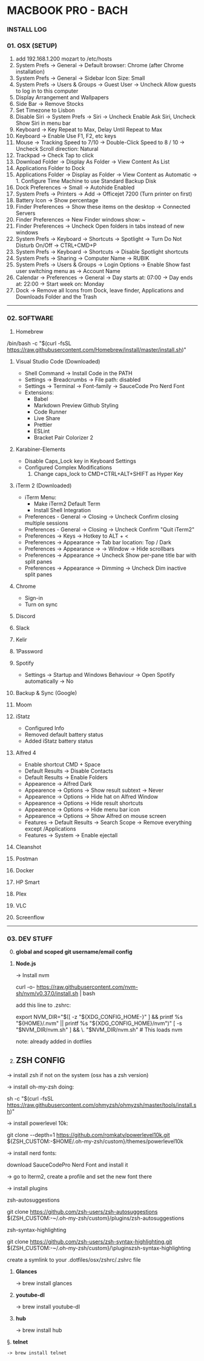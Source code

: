 # MACBOOK PRO - BACH

### INSTALL LOG

### 01. OSX (SETUP)
1. add 192.168.1.200 mozart to /etc/hosts
1. System Prefs -> General -> Default browser: Chrome (after Chrome installation)
1. System Prefs -> General -> Sidebar Icon Size: Small
1. System Prefs -> Users & Groups -> Guest User -> Uncheck Allow guests to log in to this computer
1. Display Arrangement and Wallpapers
1. Side Bar -> Remove Stocks
1. Set Timezone to Lisbon
1. Disable Siri -> System Prefs -> Siri -> Uncheck Enable Ask Siri, Uncheck Show Siri in menu bar
1. Keyboard -> Key Repeat to Max, Delay Until Repeat to Max
1. Keyboard -> Enable Use F1, F2, etc keys
1. Mouse -> Tracking Speed to 7/10 -> Double-Click Speed to 8 / 10 -> Uncheck Scroll direction: Natural
1. Trackpad -> Check Tap to click
1. Download Folder -> Display As Folder -> View Content As List
1. Applications Folder to Dock
1. Applications Folder -> Display as Folder -> View Content as Automatic
-> 1. Configure Time Machine to use Standard Backup Disk
1. Dock Preferences -> Small -> Autohide Enabled
1. System Prefs -> Printers -> Add -> Officejet 7200 (Turn printer on first)
1. Battery Icon -> Show percentage
1. Finder Preferences -> Show these items on the desktop -> Connected Servers
1. Finder Preferences -> New Finder windows show: ~
1. Finder Preferences -> Uncheck Open folders in tabs instead of new windows
1. System Prefs -> Keyboard -> Shortcuts -> Spotlight -> Turn Do Not Disturb On/Off -> CTRL+CMD+P
1. System Prefs -> Keyboard -> Shortcuts -> Disable Spotlight shortcuts
1. System Prefs -> Sharing -> Computer Name -> RUBIK
1. System Prefs -> Users & Groups -> Login Options -> Enable Show fast user switching menu as -> Account Name
1. Calendar -> Preferences -> General -> Day starts at: 07:00 -> Day ends at: 22:00 -> Start week on: Monday
1. Dock -> Remove all Icons from Dock, leave finder, Applications and Downloads Folder and the Trash

---

### 02. SOFTWARE

1. Homebrew

/bin/bash -c "$(curl -fsSL https://raw.githubusercontent.com/Homebrew/install/master/install.sh)"

1. Visual Studio Code (Downloaded)

   - Shell Command -> Install Code in the PATH
   - Settings -> Breadcrumbs -> File path: disabled
   - Settings -> Terminal -> Font-family -> SauceCode Pro Nerd Font
   - Extensions:
      - Babel
      - Markdown Preview Github Styling
      - Code Runner
      - Live Share
      - Prettier
      - ESLint
      - Bracket Pair Colorizer 2

1. Karabiner-Elements
   - Disable Caps_Lock key in Keyboard Settings
   - Configured Complex Modifications
     1. Change caps_lock to CMD+CTRL+ALT+SHIFT as Hyper Key

1. iTerm 2 (Downloaded)
   - iTerm Menu:
      - Make iTerm2 Default Term
      - Install Shell Integration
   - Preferences - General -> Closing -> Uncheck Confirm closing multiple sessions
   - Preferences - General -> Closing -> Uncheck Confirm "Quit iTerm2"
   - Preferences -> Keys -> Hotkey to ALT + <
   - Preferences -> Appearance -> Tab bar location: Top / Dark
   - Preferences -> Appearance -> -> Window -> Hide scrollbars
   - Preferences -> Appearance -> Uncheck Show per-pane title bar with split panes
   - Preferences -> Appearance -> Dimming -> Uncheck Dim inactive split panes

1. Chrome
   - Sign-in
   - Turn on sync

1. Discord
1. Slack
1. Kelir

1. 1Password

1. Spotify
   - Settings -> Startup and Windows Behaviour -> Open Spotify automatically -> No

1. Backup & Sync (Google)

1. Moom

1. iStatz
   - Configured Info
   - Removed default battery status
   - Added iStatz battery status

1. Alfred 4
   - Enable shortcut CMD + Space
   - Default Results -> Disable Contacts
   - Default Results -> Enable Folders
   - Appearence -> Alfred Dark
   - Appearence -> Options -> Show result subtext -> Never
   - Appearence -> Options -> Hide hat on Alfred Window
   - Appearence -> Options -> Hide result shortcuts
   - Appearence -> Options -> Hide menu bar icon
   - Appearence -> Options -> Show Alfred on mouse screen
   - Features -> Default Results -> Search Scope -> Remove everything except /Applications
   - Features -> System -> Enable ejectall

1. Cleanshot
1. Postman
1. Docker
1. HP Smart
1. Plex
1. VLC
1. Screenflow

---

### 03. DEV STUFF

0. **global and scoped git username/email config**

1. **Node.js**

   -> Install nvm

   curl -o- https://raw.githubusercontent.com/nvm-sh/nvm/v0.37.0/install.sh | bash

   add this line to .zshrc:

   export NVM_DIR="$([ -z "${XDG_CONFIG_HOME-}" ] && printf %s "${HOME}/.nvm" || printf %s "${XDG_CONFIG_HOME}/nvm")"
[ -s "$NVM_DIR/nvm.sh" ] && \. "$NVM_DIR/nvm.sh" # This loads nvm

   note: already added in dotfiles

1. ## ZSH CONFIG

-> install zsh if not on the system (osx has a zsh version)

-> install oh-my-zsh doing:

sh -c "$(curl -fsSL https://raw.githubusercontent.com/ohmyzsh/ohmyzsh/master/tools/install.sh)"

-> install powerlevel 10k:

git clone --depth=1 https://github.com/romkatv/powerlevel10k.git ${ZSH_CUSTOM:-$HOME/.oh-my-zsh/custom}/themes/powerlevel10k


-> install nerd fonts:

download SauceCodePro Nerd Font and install it

-> go to Iterm2, create a profile and set the new font there

-> install plugins

zsh-autosuggestions

git clone https://github.com/zsh-users/zsh-autosuggestions \${ZSH_CUSTOM:-~/.oh-my-zsh/custom}/plugins/zsh-autosuggestions

zsh-syntax-highlighting

git clone https://github.com/zsh-users/zsh-syntax-highlighting.git \${ZSH_CUSTOM:-~/.oh-my-zsh/custom}/\pluginszsh-syntax-highlighting

create a symlink to your .dotfiles/osx/zshrc/.zshrc file


1. **Glances**

   -> brew install glances

1. **youtube-dl**

   -> brew install youtube-dl

1. **hub**

   -> brew install hub

§. **telnet**

    -> brew install telnet
